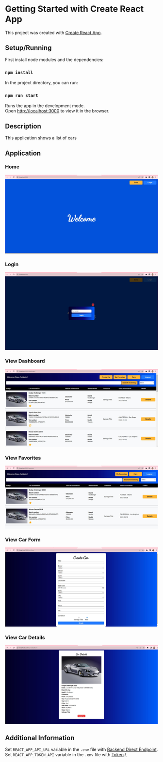 # Getting Started with Create React App

This project was created with [Create React App](https://create-react-app.dev/docs/getting-started/).

## Setup/Running

First install node modules and the dependencies:

### `npm install`

In the project directory, you can run:

### `npm run start`

Runs the app in the development mode.\
Open [http://localhost:3000](http://localhost:3000) to view it in the browser.

## Description

This application shows a list of cars

## Application

### Home
![Home](https://github.com/DianaCalx/cars-challenge/blob/develop/public/homePage.jpg?raw=true)

### Login
![Login](https://github.com/DianaCalx/cars-challenge/blob/develop/public/login.jpg?raw=true)

### View Dashboard
![Dashboard](https://github.com/DianaCalx/cars-challenge/blob/develop/public/dashboardPage.jpg?raw=true)

### View Favorites
![Favorites](https://github.com/DianaCalx/cars-challenge/blob/develop/public/favoritesPage.jpg?raw=true)

### View Car Form
![CarForm](https://github.com/DianaCalx/cars-challenge/blob/develop/public/carFormPage.jpg?raw=true)

### View Car Details
![CarDetails](https://github.com/DianaCalx/cars-challenge/blob/develop/public/carDetailPage.jpg?raw=true)


## Additional Information
Set `REACT_APP_API_URL` variable in the `.env` file with [Backend Direct Endpoint](https://working-swan-45.hasura.app/v1/graphql).\
Set `REACT_APP_TOKEN_API` variable in the `.env` file with [Token](6G6GeneaqR7WrQDlRdLzs7NxY0r8I480LFFT3OXGmA4Ijg8xqhIguIZkQLx5oWTl).\